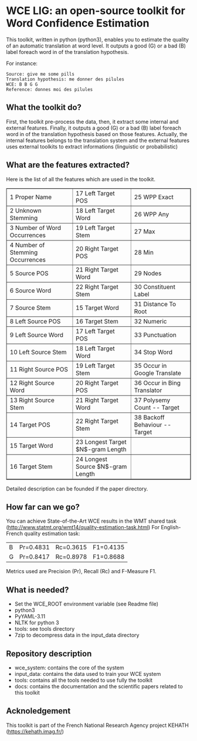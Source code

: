 # WCE LIG: an open-source toolkit for Word Confidence Estimation
This toolkit, written in python (python3), enables you to estimate the quality of an automatic translation at word level.
It outputs a good (G) or a bad (B) label foreach word in of the translation hypothesis.

For instance:
```
Source: give me some pills
Translation hypothesis: me donner des pilules
WCE: B B G G
Reference: donnes moi des pilules
```

## What the toolkit do?
First, the toolkit pre-process the data, then, it extract some internal and external features.
Finally, it outputs a good (G) or a bad (B) label foreach word in of the translation hypothesis based on those features.
Actually, the internal features belongs to the translation system and the external features uses external toolkits to extract informations (linguistic or probabilistic)

## What are the features extracted?
Here is the list of all the features which are used in the toolkit.


<TABLE BORDER="1"> 
<TR><TD>1 Proper Name                           </TD><TD> 17  Left Target POS                   </TD><TD> 25 WPP Exact                          </TD></TR>
<TR><TD>2 Unknown Stemming                      </TD><TD> 18 Left Target Word                   </TD><TD> 26  WPP Any                           </TD></TR>
<TR><TD>3 Number of Word Occurrences            </TD><TD> 19  Left Target Stem                  </TD><TD> 27  Max                               </TD></TR>
<TR><TD>4 Number of Stemming Occurrences        </TD><TD> 20 Right Target POS                   </TD><TD> 28  Min                               </TD></TR>
<TR><TD>5 Source POS                            </TD><TD> 21  Right Target Word                 </TD><TD> 29  Nodes                             </TD></TR>
<TR><TD>6 Source Word                           </TD><TD> 22  Right Target Stem                 </TD><TD> 30  Constituent Label                 </TD></TR>
<TR><TD>7 Source Stem                           </TD><TD> 15  Target Word                       </TD><TD> 31  Distance To Root                  </TD></TR>
<TR><TD>8 Left Source POS                       </TD><TD> 16  Target Stem                       </TD><TD> 32  Numeric                           </TD></TR>
<TR><TD>  9  Left Source Word                   </TD><TD> 17  Left Target POS                   </TD><TD> 33 Punctuation                        </TD></TR>
<TR><TD> 10  Left Source Stem                   </TD><TD> 18 Left Target Word                   </TD><TD> 34  Stop Word                         </TD></TR>
<TR><TD> 11  Right Source POS                   </TD><TD> 19  Left Target Stem                  </TD><TD> 35  Occur in Google Translate         </TD></TR>
<TR><TD> 12  Right Source Word                  </TD><TD> 20 Right Target POS                   </TD><TD> 36 Occur in Bing Translator           </TD></TR>
<TR><TD> 13  Right Source Stem                  </TD><TD> 21  Right Target Word                 </TD><TD> 37  Polysemy Count -- Target          </TD></TR>
<TR><TD> 14  Target POS                         </TD><TD> 22  Right Target Stem                 </TD><TD> 38  Backoff Behaviour -- Target       </TD></TR>
<TR><TD> 15  Target Word                        </TD><TD> 23  Longest Target $N$-gram Length    </TD><TD>                                       </TD></TR>
<TR><TD> 16  Target Stem                        </TD><TD> 24  Longest Source $N$-gram Length    </TD><TD>                                       </TD></TR>
</TABLE> 
 
 
Detailed description can be founded if the paper directory.
## How far can we go?
You can achieve State-of-the-Art WCE results in the WMT shared task (http://www.statmt.org/wmt14/quality-estimation-task.html) 
For English-French quality estimation task:

<TABLE BORDER="0"> 
<TR><TD> B              </TD><TD>  Pr=0.4831            </TD><TD> Rc=0.3615  </TD><TD> F1=0.4135 </TD></TR>
<TR><TD> G              </TD><TD>  Pr=0.8417            </TD><TD> Rc=0.8978  </TD><TD> F1=0.8688 </TD></TR>
</TABLE> 

Metrics used are Precision (Pr), Recall (Rc) and F-Measure F1.
## What is needed?

+ Set the WCE_ROOT environment variable (see Readme file)
+ python3
+ PyYAML-3.11
+ NLTK for python 3
+ tools: see tools directory
+ 7zip to decompress data in the input_data directory

## Repository description

+ wce_system: contains the core of the system 
+ input_data: contains the data used to train your WCE system
+ tools: contains all the tools needed to use fully the toolkit
+ docs: contains the documentation and the scientific papers related to this toolkit

## Acknoledgement

This toolkit is part of the French National Research Agency project KEHATH (https://kehath.imag.fr/)

